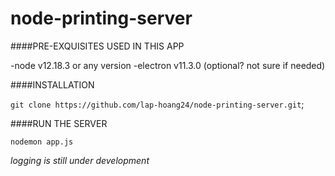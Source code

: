 # node-printing-server


####PRE-EXQUISITES USED IN THIS APP

-node v12.18.3 or any version
-electron v11.3.0 (optional? not sure if needed)

####INSTALLATION

`git clone https://github.com/lap-hoang24/node-printing-server.git`;

####RUN THE SERVER

`nodemon app.js`


*logging is still under development*


